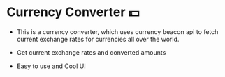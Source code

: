 # Currency Converter 💵

- This is a currency converter, which uses currency beacon api to fetch current exchange rates for currencies all over the world.

- Get current exchange rates and converted amounts

- Easy to use and Cool UI

